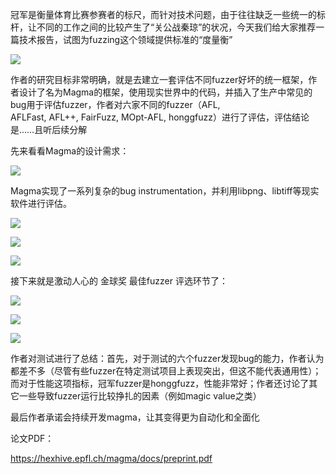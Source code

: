  冠军是衡量体育比赛参赛者的标尺，而针对技术问题，由于往往缺乏一些统一的标杆，让不同的工作之间的比较产生了“关公战秦琼”的状况，今天我们给大家推荐一篇技术报告，试图为fuzzing这个领域提供标准的“度量衡”   
 

    
 

  ![](https://mmbiz.qpic.cn/sz_mmbiz_png/Ugr3WBm6od85kTHeqsKGsEKppX5YHLpjGheKKFlOm8Drg92JcWFjLEeML9rMYsiacJIe6wzT7EhvV8kBJKgkktQ/640?wx_fmt=png) 

    
 

  作者的研究目标非常明确，就是去建立一套评估不同fuzzer好坏的统一框架，作者设计了名为Magma的框架，使用现实世界中的代码，并插入了生产中常见的bug用于评估fuzzer，作者对六家不同的fuzzer（AFL,   
 AFLFast, AFL++, FairFuzz, MOpt-AFL, honggfuzz）进行了评估，评估结论是……且听后续分解 

    
 

  先来看看Magma的设计需求： 

    
 

  ![](https://mmbiz.qpic.cn/sz_mmbiz_png/Ugr3WBm6od85kTHeqsKGsEKppX5YHLpjpWBY5davZ5sSJeN2vgpzt3v4TxAxcZLTr2FtWHwRjexFicDvdnPQg8w/640?wx_fmt=png) 

    
 

  Magma实现了一系列复杂的bug instrumentation，并利用libpng、libtiff等现实软件进行评估。   
 

  ![](https://mmbiz.qpic.cn/sz_mmbiz_png/Ugr3WBm6od85kTHeqsKGsEKppX5YHLpjPKU595W1rvaFeibr1STUhUo5gXuVBQy3h3ibNUSlxrdQ49HH6GALxeicw/640?wx_fmt=png) 

    
 

  ![](https://mmbiz.qpic.cn/sz_mmbiz_png/Ugr3WBm6od85kTHeqsKGsEKppX5YHLpjEzV6OTtQBt7r4L8C0WoPEicWTaWGKzHeQgW7S4rEJFPROwpwRJ7VX8g/640?wx_fmt=png) 

  ![](https://mmbiz.qpic.cn/sz_mmbiz_png/Ugr3WBm6od85kTHeqsKGsEKppX5YHLpjcqic3OciaeODCdsrSniatCpibxRYv4nu2VdpGah2iavQawlLDbER2Mu6taQ/640?wx_fmt=png) 

  接下来就是激动人心的 金球奖 最佳fuzzer 评选环节了：   
 

  ![](https://mmbiz.qpic.cn/sz_mmbiz_png/Ugr3WBm6od85kTHeqsKGsEKppX5YHLpjWr5s2aIq6ibIe37mbrJcGn0abtVJ9OwBC4QZJx8FMicSWfUR45SXic8BA/640?wx_fmt=png) 

  ![](https://mmbiz.qpic.cn/sz_mmbiz_png/Ugr3WBm6od85kTHeqsKGsEKppX5YHLpj1Q4QANQ7QmRorWUZf9btSkT4jms4bgYmeOj5AJ3x3SHR6PAicm7gWkg/640?wx_fmt=png) 

  ![](https://mmbiz.qpic.cn/sz_mmbiz_png/Ugr3WBm6od85kTHeqsKGsEKppX5YHLpj50pfAlvicAFxePGOeAr8SibOShDBwNygpHAwGYuic86x1rXtDe9G4krHQ/640?wx_fmt=png) 

  作者对测试进行了总结：首先，对于测试的六个fuzzer发现bug的能力，作者认为都差不多（尽管有些fuzzer在特定测试项目上表现突出，但这不能代表通用性）；而对于性能这项指标，冠军fuzzer是honggfuzz，性能非常好；作者还讨论了其它一些导致fuzzer运行比较挣扎的因素（例如magic value之类） 

    
 

  最后作者承诺会持续开发magma，让其变得更为自动化和全面化 

    
 

  论文PDF：   
 

  https://hexhive.epfl.ch/magma/docs/preprint.pdf 

